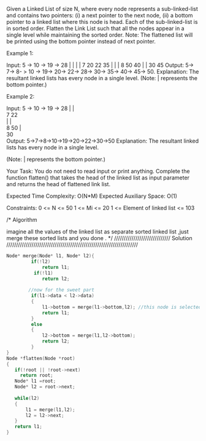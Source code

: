 Given a Linked List of size N, where every node represents a sub-linked-list and contains two pointers:
(i) a next pointer to the next node,
(ii) a bottom pointer to a linked list where this node is head.
Each of the sub-linked-list is in sorted order.
Flatten the Link List such that all the nodes appear in a single level while maintaining the sorted order. 
Note: The flattened list will be printed using the bottom pointer instead of next pointer.

 

Example 1:

Input:
5 -> 10 -> 19 -> 28
|     |     |     | 
7     20    22   35
|           |     | 
8          50    40
|                 | 
30               45
Output:  5-> 7-> 8- > 10 -> 19-> 20->
22-> 28-> 30-> 35-> 40-> 45-> 50.
Explanation:
The resultant linked lists has every 
node in a single level.
(Note: | represents the bottom pointer.)
 

Example 2:

Input:
5 -> 10 -> 19 -> 28
|          |                
7          22   
|          |                 
8          50 
|                           
30              
Output: 5->7->8->10->19->20->22->30->50
Explanation:
The resultant linked lists has every
node in a single level.

(Note: | represents the bottom pointer.)
 

Your Task:
You do not need to read input or print anything. Complete the function flatten() that takes the head of the linked list as input parameter and returns the head of flattened link list.

 

Expected Time Complexity: O(N*M)
Expected Auxiliary Space: O(1)

 

Constraints:
0 <= N <= 50
1 <= Mi <= 20
1 <= Element of linked list <= 103

/*  Algorithm
  
imagine all the values of the linked list as separate sorted linked list ,just merge these sorted lists and you done
. */
///////////////////////////// Solution ////////////////////////////////////////////////////////////////////
``` c++
Node* merge(Node* l1, Node* l2){
         if(!l2)
             return l1;
          if(!l1)
             return l2;         
        
        //now for the sweet part 
         if(l1->data < l2->data)
         {  
             l1->bottom = merge(l1->bottom,l2); //this node is selected the next node will be whichever is smaller l1->next or l2 and so on
             return l1;
         }
         else
         {   
             l2->bottom = merge(l1,l2->bottom);
             return l2;
         }
}
Node *flatten(Node *root)
{
   if(!root || !root->next)
     return root;
   Node* l1 =root;
   Node* l2 = root->next;
   
   while(l2)
   {
       l1 = merge(l1,l2);
       l2 = l2->next;
   }
   return l1;
}
```

